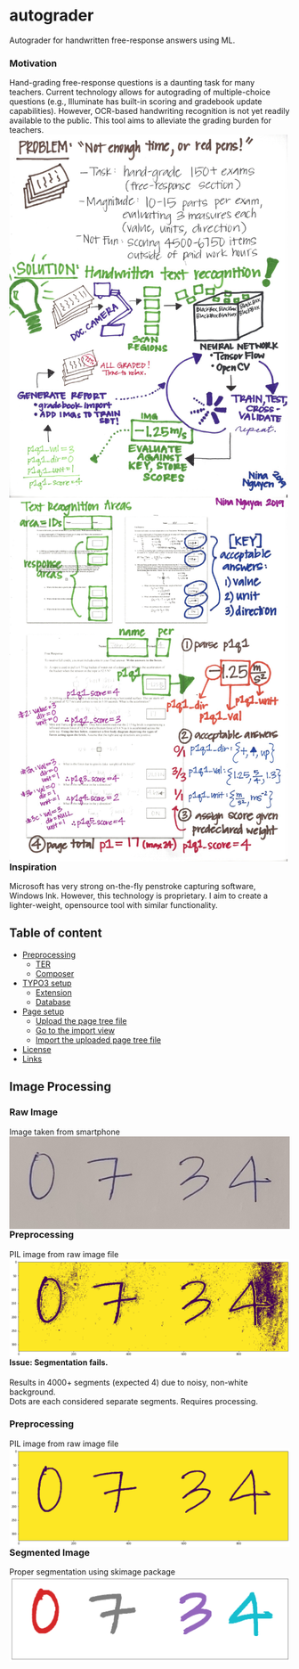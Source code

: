 # autograder
Autograder for handwritten free-response answers using ML.



### Motivation

Hand-grading free-response questions is a daunting task for many teachers. Current technology allows for autograding of multiple-choice questions (e.g., Illuminate has built-in scoring and gradebook update capabilities). However, OCR-based handwriting recognition is not yet readily available to the public. This tool aims to alleviate the grading burden for teachers.\
<img src="images/Nina_AutoGrader-1.png"
     style="float: left; margin-right: 10px; width: 500px;" />
<img src="images/Nina_AutoGrader-2.png"
     style="float: left; margin-right: 10px; width: 500px;" />

<!-- ![design](images/Nina_AutoGrader-1.png "general project design" ) ![design|20%](images/Nina_AutoGrader-2.png "detailed project design") -->



### Inspiration

Microsoft has very strong on-the-fly penstroke capturing software, Windows Ink. However, this technology is proprietary. I aim to create a lighter-weight, opensource tool with similar functionality. 



## Table of content

- [Preprocessing](#image-processing)
    - [TER](#typo3-extension-repository)
    - [Composer](#composer)
- [TYPO3 setup](#typo3-setup)
    - [Extension](#extension)
    - [Database](#database)
- [Page setup](#page-setup)
    - [Upload the page tree file](#upload-the-page-tree-file)
    - [Go to the import view](#go-to-the-import-view)
    - [Import the uploaded page tree file](#import-the-uploaded-page-tree-file)
- [License](#license)
- [Links](#links)

## Image Processing

### Raw Image
Image taken from smartphone
<img src="images/0734.jpg"
     style="float: left; margin-right: 10px;" />
     
### Preprocessing
PIL image from raw image file
<img src="images/0734_preprocessed.png"
     style="float: left; margin-right: 10px;" />

     
#### Issue: Segmentation fails. 
Results in 4000+ segments (expected 4) due to noisy, non-white background. 
<br>Dots are each considered separate segments. Requires processing.

### Preprocessing
PIL image from raw image file
<img src="images/0734_postprocessed.png"
     style="float: left; margin-right: 10px;" />
     
     
### Segmented Image
Proper segmentation using skimage package
<img src="images/0734_segmented.png"
     style="float: left; margin-right: 10px;" />
    
 